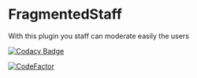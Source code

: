 # FragmentedStaff
 With this plugin you staff can moderate easily the users
 
[![Codacy Badge](https://api.codacy.com/project/badge/Grade/8e45a02a078c4dca9e76095dece28f22)](https://www.codacy.com/manual/joshy56/FragmentedStaff?utm_source=github.com&amp;utm_medium=referral&amp;utm_content=joshy56/FragmentedStaff&amp;utm_campaign=Badge_Grade)

[![CodeFactor](https://www.codefactor.io/repository/github/joshy56/fragmentedstaff/badge?s=8348139b5565d42e1e2ed51ad3b89402cb60fb7d)](https://www.codefactor.io/repository/github/joshy56/fragmentedstaff)
